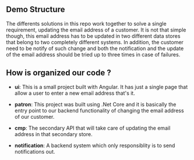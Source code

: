 ## Demo Structure

The differents solutions in this repo work together to solve a single requirement, updating the email address
of a customer. It is not that simple though, this email address has to be updated in two different data stores that belong
to two completely different systems. In addition, the customer need to be notify of such change and both the notification and
the update of the email address should be tried up to three times in case of failures.

## How is organized our code ?

- **ui**: This is a small project built with Angular. It has just a single page that allow a user to enter a new email address
that's it.

- **patron**: This project was built using .Net Core and it is basically the entry point to our backend functionality of changing
the email address of our customer.

- **cmp**: The secondary API that will take care of updating the email address in that secondary store.

- **notification**: A backend system which only responsiblity is to send notifications out.


